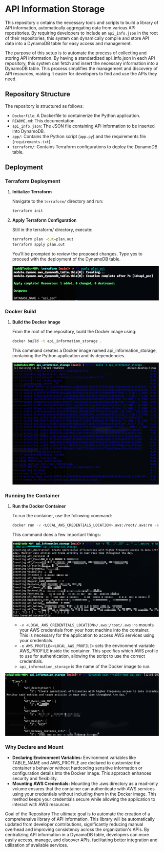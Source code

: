 # API Information Storage

This repository c ontains the necessary tools and scripts to build a library of API information, automatically aggregating data from various API repositories. By requiring developers to include an `api_info.json` in the root of their repositories, this system can dynamically compile and store API data into a DynamoDB table for easy access and management.

The purpose of this setup is to automate the process of collecting and storing API information. By having a standardized api_info.json in each API repository, this system can fetch and insert the necessary information into a DynamoDB table. This process simplifies the management and discovery of API resources, making it easier for developers to find and use the APIs they need.

## Repository Structure

The repository is structured as follows:

- `Dockerfile`: A Dockerfile to containerize the Python application.
- `README.md`: This documentation.
- `api_info.json`: The JSON file containing API information to be inserted into DynamoDB.
- `app/`: Contains the Python script (`app.py`) and the requirements file (`requirements.txt`).
- `terraform/`: Contains Terraform configurations to deploy the DynamoDB table.

## Deployment

### Terraform Deployment

1. **Initialize Terraform**

   Navigate to the `terraform/` directory and run:

   ```sh
   terraform init
   ```

2. **Apply Terraform Configuration**

    Still in the terraform/ directory, execute:

    ```sh
    terraform plan -out=plan.out
    terraform apply plan.out
    ```
    You'll be prompted to review the proposed changes. Type yes to proceed with the deployment of the DynamoDB table.
   
   ![tf.png](images%2Ftf.png)
### Docker Build
1. **Build the Docker Image**

    From the root of the repository, build the Docker image using:

    ```sh
    docker build -t api_information_storage .
    ```
    This command creates a Docker image named api_information_storage, containing the Python application and its dependencies.

   ![docker_build.png](images%2Fdocker_build.png)
### Running the Container
1. **Run the Docker Container**

    To run the container, use the following command:

    ```sh
    docker run -v <LOCAL_AWS_CREDENTIALS_LOCATION>.aws:/root/.aws:ro -e AWS_PROFILE=<LOCAL_AWS_PROFILE> api_information_storage
    ``` 
   This command does a few important things:

    ![docker_run.png](images%2Fdocker_run.png)
   * `-v <LOCAL_AWS_CREDENTIALS_LOCATION>/.aws:/root/.aws:ro` mounts your AWS credentials from your host machine into the container. This is necessary for the application to access AWS services using your credentials.
   * `-e AWS_PROFILE=<LOCAL_AWS_PROFILE>` sets the environment variable AWS_PROFILE inside the container. This specifies which AWS profile to use for authentication, allowing the script to use the correct credentials.
   * `api_information_storage` is the name of the Docker image to run.

![stored_info.png](images%2Fstored_info.png)
### Why Declare and Mount
* **Declaring Environment Variables:** Environment variables like TABLE_NAME and AWS_PROFILE are declared to customize the container's behavior without hardcoding sensitive information or configuration details into the Docker image. This approach enhances security and flexibility.
* **Mounting AWS Credentials:** Mounting the .aws directory as a read-only volume ensures that the container can authenticate with AWS services using your credentials without including them in the Docker image. This method keeps your credentials secure while allowing the application to interact with AWS resources.

Goal of the Repository
The ultimate goal is to automate the creation of a comprehensive library of API information. This library will be automatically updated from developer contributions, significantly reducing manual overhead and improving consistency across the organization's APIs. By centralizing API information in a DynamoDB table, developers can more easily access, manage, and discover APIs, facilitating better integration and utilization of available services.